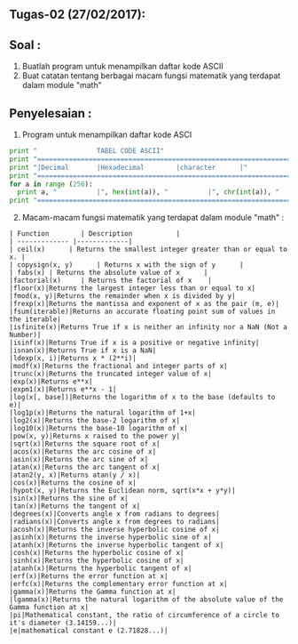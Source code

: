 ## Tugas-02 (27/02/2017):


## Soal :
1. Buatlah program untuk menampilkan daftar kode ASCII
2. Buat catatan tentang berbagai macam fungsi matematik yang terdapat dalam module "math"

## Penyelesaian :
  1. Program untuk menampilkan daftar kode ASCI

  ```python
  print "				TABEL CODE ASCII"
  print "========================================================================="
  print "|Decimal		|Hexadecimal		|character		|"
  print "========================================================================="
  for a in range (256):
    print a, "			|", hex(int(a)), "			|", chr(int(a)), "			|"
  print "========================================================================="
  ```
  2. Macam-macam fungsi matematik yang terdapat dalam module "math" :
  
    | Function        | Description           |
    | ------------- |-------------|
    | ceil(x)      | Returns the smallest integer greater than or equal to x. |
    | copysign(x, y)      | Returns x with the sign of y      |
    | fabs(x) | Returns the absolute value of x      |
    |factorial(x)     | Returns the factorial of x    |
    |floor(x)|Returns the largest integer less than or equal to x|
    |fmod(x, y)|Returns the remainder when x is divided by y|
    |frexp(x)|Returns the mantissa and exponent of x as the pair (m, e)|
    |fsum(iterable)|Returns an accurate floating point sum of values in the iterable|
    |isfinite(x)|Returns True if x is neither an infinity nor a NaN (Not a Number)|
    |isinf(x)|Returns True if x is a positive or negative infinity|
    |isnan(x)|Returns True if x is a NaN|
    |ldexp(x, i)|Returns x * (2**i)|
    |modf(x)|Returns the fractional and integer parts of x|
    |trunc(x)|Returns the truncated integer value of x|
    |exp(x)|Returns e**x|
    |expm1(x)|Returns e**x - 1|
    |log(x[, base])|Returns the logarithm of x to the base (defaults to e)|
    |log1p(x)|Returns the natural logarithm of 1+x|
    |log2(x)|Returns the base-2 logarithm of x|
    |log10(x)|Returns the base-10 logarithm of x|
    |pow(x, y)|Returns x raised to the power y|
    |sqrt(x)|Returns the square root of x|
    |acos(x)|Returns the arc cosine of x|
    |asin(x)|Returns the arc sine of x|
    |atan(x)|Returns the arc tangent of x|
    |atan2(y, x)|Returns atan(y / x)|
    |cos(x)|Returns the cosine of x|
    |hypot(x, y)|Returns the Euclidean norm, sqrt(x*x + y*y)|
    |sin(x)|Returns the sine of x|
    |tan(x)|Returns the tangent of x|
    |degrees(x)|Converts angle x from radians to degrees|
    |radians(x)|Converts angle x from degrees to radians|
    |acosh(x)|Returns the inverse hyperbolic cosine of x|
    |asinh(x)|Returns the inverse hyperbolic sine of x|
    |atanh(x)|Returns the inverse hyperbolic tangent of x|
    |cosh(x)|Returns the hyperbolic cosine of x|
    |sinh(x)|Returns the hyperbolic cosine of x|
    |atanh(x)|Returns the hyperbolic tangent of x|
    |erf(x)|Returns the error function at x|
    |erfc(x)|Returns the complementary error function at x|
    |gamma(x)|Returns the Gamma function at x|
    |lgamma(x)|Returns the natural logarithm of the absolute value of the Gamma function at x|
    |pi|Mathematical constant, the ratio of circumference of a circle to it's diameter (3.14159...)|
    |e|mathematical constant e (2.71828...)|
